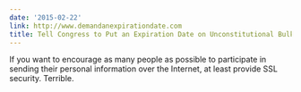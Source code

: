 ```yaml
---
date: '2015-02-22'
link: http://www.demandanexpirationdate.com
title: Tell Congress to Put an Expiration Date on Unconstitutional Bulk Surveillance
---
```


If you want to encourage as many people as possible to participate in sending their personal information over the Internet, at least provide SSL security. Terrible.
